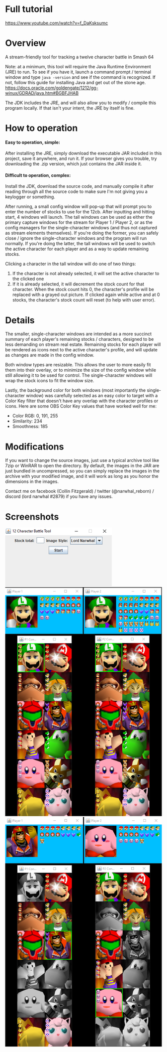 # Full tutorial
https://www.youtube.com/watch?v=f_DaKsksumc

# Overview
A stream-friendly tool for tracking a twelve character battle in Smash 64

Note: at a minimum, this tool will require the Java Runtime Environment (JRE) to run. To see if you have it, launch a command prompt / terminal window and type `java -version` and see if the command is recognized. If not, follow this guide for installing Java and get out of the stone age.
https://docs.oracle.com/goldengate/1212/gg-winux/GDRAD/java.htm#BGBFJHAB

The JDK includes the JRE, and will also allow you to modify / compile this program locally. If that isn't your intent, the JRE by itself is fine.

# How to operation
#### Easy to operation, simple: 

After installing the JRE, simply download the executable JAR included in this project, save it anywhere, and run it. If your browser gives you trouble, try downloading the .zip version, which just contains the JAR inside it.

#### Difficult to operation, complex: 

Install the JDK, download the source code, and manually compile it after reading through all the source code to make sure I'm not giving you a keylogger or something.

After running, a small config window will pop-up that will prompt you to enter the number of stocks to use for the 12cb. After inputting and hitting start, 4 windows will launch. The tall windows can be used as either the primary capture windows for the stream for Player 1 / Player 2, or as the config managers for the single-character windows (and thus not captured as stream elements themselves). If you're doing the former, you can safely close / ignore the single-character windows and the program will run normally. If you're doing the latter, the tall windows will be used to switch the active character for each player and as a way to update remaining stocks.

Clicking a character in the tall window will do one of two things:
1. If the character is not already selected, it will set the active character to the clicked one
2. If it is already selected, it will decrement the stock count for that character. When the stock count hits 0, the character's profile will be replaced with a grayed out picture. If clicked again while active and at 0 stocks, the character's stock count will reset (to help with user error).

# Details
The smaller, single-character windows are intended as a more succinct summary of each player's remaining stocks / characters, designed to be less demanding on stream real estate. Remaining stocks for each player will be rendered as icons next to the active character's profile, and will update as changes are made in the config window. 

Both window types are resizable. This allows the user to more easily fit them into their overlay, or to minimize the size of the config window while still allowing it to be used for control. The single-character windows will wrap the stock icons to fit the window size.

Lastly, the background color for both windows (most importantly the single-character window) was carefully selected as an easy color to target with a Color Key filter that doesn't have any overlap with the character profiles or icons. Here are some OBS Color Key values that have worked well for me: 

- Color RGB: 0, 191, 255 
- Similarity: 234
- Smoothness: 185

# Modifications
If you want to change the source images, just use a typical archive tool like 7zip or WinRAR to open the directory. By default, the images in the JAR are just bundled in uncompressed, so you can simply replace the images in the archive with your modified image, and it will work as long as you honor the dimensions in the images. 

Contact me on facebook (Collin Fitzgerald) / twitter (@narwhal_reborn) / discord (lord narwhal #2879) if you have any issues.

# Screenshots

![App screenshot 1](https://github.com/cmfitzg2/12cb/blob/master/res/promo-art/UI-0.png?raw=true)<br/>
![App screenshot 2](https://github.com/cmfitzg2/12cb/blob/master/res/promo-art/UI-1.png?raw=true)<br/>
![App screenshot 3](https://github.com/cmfitzg2/12cb/blob/master/res/promo-art/UI-2.png?raw=true)<br/>
